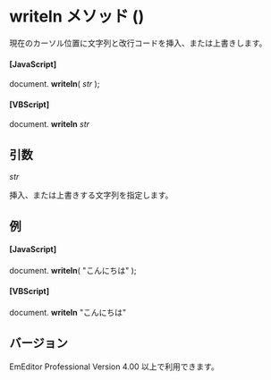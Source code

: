 # writeln メソッド ()

現在のカーソル位置に文字列と改行コードを挿入、または上書きします。

#### \[JavaScript\]

document. **writeln**( _str_ );

#### \[VBScript\]

document. **writeln** _str_

## 引数

_str_

挿入、または上書きする文字列を指定します。

## 例

#### \[JavaScript\]

document. **writeln**( "こんにちは" );

#### \[VBScript\]

document. **writeln** "こんにちは"

## バージョン

EmEditor Professional Version 4.00 以上で利用できます。
